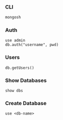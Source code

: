 ### CLI

```bash
mongosh
```

### Auth
```
use admin
db.auth("username", pwd)
```

### Users
```
db.getUsers()
```

### Show Databases
```
show dbs
```

### Create Database
```
use <db-name>
```